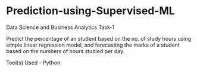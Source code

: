 # Prediction-using-Supervised-ML
Data Science and Business Analytics Task-1 

Predict the percentage of an student based on the no. of study hours using simple linear regression model, and forecasting the marks of a student based on the numbers of hours studied per day. 

Tool(s) Used - Python 
